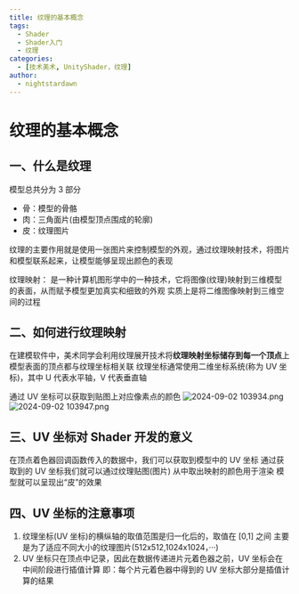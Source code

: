 ```yaml
---
title: 纹理的基本概念
tags:
  - Shader
  - Shader入门
  - 纹理
categories:
  - [技术美术, UnityShader，纹理]
author:
  - nightstardawn
---
```


# 纹理的基本概念

## 一、什么是纹理

模型总共分为 3 部分

- 骨：模型的骨骼
- 肉：三角面片(由模型顶点围成的轮廓)
- 皮：纹理图片

纹理的主要作用就是使用一张图片来控制模型的外观，通过纹理映射技术，将图片和模型联系起来，让模型能够呈现出颜色的表现

纹理映射：
是一种计算机图形学中的一种技术，它将图像(纹理)映射到三维模型的表面，从而赋予模型更加真实和细致的外观
实质上是将二维图像映射到三维空间的过程

## 二、如何进行纹理映射

在建模软件中，美术同学会利用纹理展开技术将**纹理映射坐标储存到每一个顶点**上
模型表面的顶点都与纹理坐标相关联
纹理坐标通常使用二维坐标系统(称为 UV 坐标)，其中 U 代表水平轴，V 代表垂直轴

通过 UV 坐标可以获取到贴图上对应像素点的颜色
![ 2024-09-02 103934.png](https://s2.loli.net/2024/09/02/tA496hJYQdBS8b7.png)
![ 2024-09-02 103947.png](https://s2.loli.net/2024/09/02/bcf49ziLwtHEKn6.png)

## 三、UV 坐标对 Shader 开发的意义

在顶点着色器回调函数传入的数据中，我们可以获取到模型中的 UV 坐标
通过获取到的 UV 坐标我们就可以通过纹理贴图(图片)
从中取出映射的颜色用于渲染
模型就可以呈现出“皮”的效果

## 四、UV 坐标的注意事项

1. 纹理坐标(UV 坐标)的横纵轴的取值范围是归一化后的，取值在 [0,1] 之间
   主要是为了适应不同大小的纹理图片(512x512,1024x1024，···)
2. UV 坐标只在顶点中记录，因此在数据传递进片元着色器之前，UV 坐标会在中间阶段进行插值计算
   即：每个片元着色器中得到的 UV 坐标大部分是插值计算的结果
